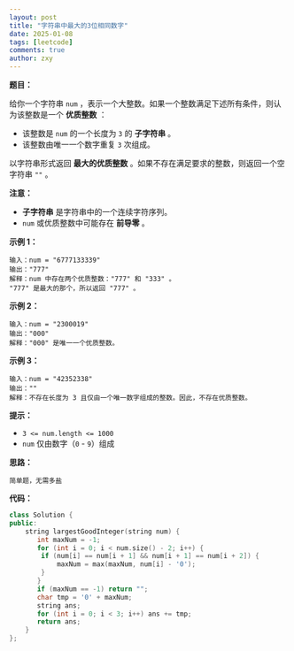 ```yaml
---
layout: post
title: "字符串中最大的3位相同数字"
date: 2025-01-08
tags: [leetcode]
comments: true
author: zxy
---
```


**题目：**

给你一个字符串 `num` ，表示一个大整数。如果一个整数满足下述所有条件，则认为该整数是一个 **优质整数** ：

- 该整数是 `num` 的一个长度为 `3` 的 **子字符串** 。
- 该整数由唯一一个数字重复 `3` 次组成。

以字符串形式返回 **最大的优质整数** 。如果不存在满足要求的整数，则返回一个空字符串 `""` 。

**注意：**

- **子字符串** 是字符串中的一个连续字符序列。
- `num` 或优质整数中可能存在 **前导零** 。

**示例 1：**

```
输入：num = "6777133339"
输出："777"
解释：num 中存在两个优质整数："777" 和 "333" 。
"777" 是最大的那个，所以返回 "777" 。
```

**示例 2：**

```
输入：num = "2300019"
输出："000"
解释："000" 是唯一一个优质整数。
```

**示例 3：**

```
输入：num = "42352338"
输出：""
解释：不存在长度为 3 且仅由一个唯一数字组成的整数。因此，不存在优质整数。
```

**提示：**

- `3 <= num.length <= 1000`
- `num` 仅由数字（`0` - `9`）组成

**思路：**

```
简单题，无需多盐
```

**代码：**

```cpp
class Solution {
public:
    string largestGoodInteger(string num) {
       int maxNum = -1;
       for (int i = 0; i < num.size() - 2; i++) {
        if (num[i] == num[i + 1] && num[i + 1] == num[i + 2]) {
            maxNum = max(maxNum, num[i] - '0');
        }
       } 
       if (maxNum == -1) return "";
       char tmp = '0' + maxNum;
       string ans;
       for (int i = 0; i < 3; i++) ans += tmp;
       return ans;
    }
};
```

